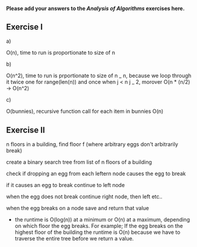 #### Please add your answers to the ***Analysis of  Algorithms*** exercises here.

## Exercise I

a)

 O(n), time to run is proportionate to size of n

b)

 O(n^2), time to run is prportionate to size of n _ n, because we loop through it twice one for range(len(n)) and once when j < n j _ 2, morover O(n \* (n/2) -> O(n^2)

c)

O(bunnies), recursive function call for each item in bunnies O(n)

## Exercise II

n floors in a building, find floor f (where arbitrary eggs don't arbitrarily break)

create a binary search tree from list of n floors of a building

check if dropping an egg from each leftern node causes the egg to break

if it causes an egg to break continue to left node

when the egg does not break continue right node, then left etc..

when the egg breaks on a node save and return that value

- the runtime is O(log(n)) at a minimum or O(n) at a maximum, depending on which floor the egg breaks. For example; If the egg breaks on the highest floor of the building the runtime is O(n) because we have to traverse the entire tree before we return a value.